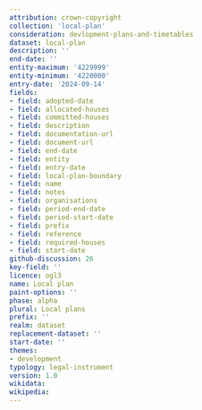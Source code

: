 ```yaml
---
attribution: crown-copyright
collection: 'local-plan'
consideration: devlopment-plans-and-timetables
dataset: local-plan
description: ''
end-date: ''
entity-maximum: '4229999'
entity-minimum: '4220000'
entry-date: '2024-09-14'
fields:
- field: adopted-date
- field: allocated-houses
- field: committed-houses
- field: description
- field: documentation-url
- field: document-url
- field: end-date
- field: entity
- field: entry-date
- field: local-plan-boundary
- field: name
- field: notes
- field: organisations
- field: period-end-date
- field: period-start-date
- field: prefix
- field: reference
- field: required-houses
- field: start-date
github-discussion: 26
key-field: ''
licence: ogl3
name: Local plan
paint-options: ''
phase: alpha
plural: Local plans
prefix: ''
realm: dataset
replacement-dataset: ''
start-date: ''
themes:
- development
typology: legal-instrument
version: 1.0
wikidata: 
wikipedia: 
---
```

